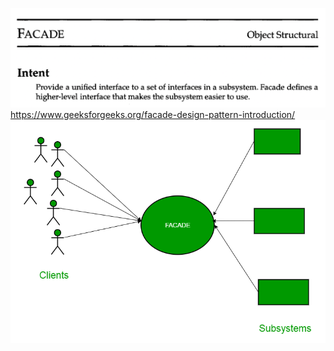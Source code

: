 ![img.png](resources/img.png)
https://www.geeksforgeeks.org/facade-design-pattern-introduction/
![img.png](resources/img1.png)